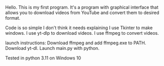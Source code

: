 Hello. This is my first program.
It's a program with graphical interface that allows you to download videos from YouTube and convert them to desired format.

Code is so simple I don't think it needs explaining
I use Tkinter to make windows.
I use yt-dlp to download videos.
I use ffmpeg to convert videos.

launch instructions:
Download ffmpeg and add ffmpeg.exe to PATH.
Download yt-dl.
Launch main.py with python.

Tested in python 3.11 on Windows 10